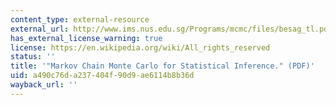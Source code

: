 ```yaml
---
content_type: external-resource
external_url: http://www.ims.nus.edu.sg/Programs/mcmc/files/besag_tl.pdf
has_external_license_warning: true
license: https://en.wikipedia.org/wiki/All_rights_reserved
status: ''
title: '"Markov Chain Monte Carlo for Statistical Inference." (PDF)'
uid: a490c76d-a237-404f-90d9-ae6114b8b36d
wayback_url: ''
---
```


